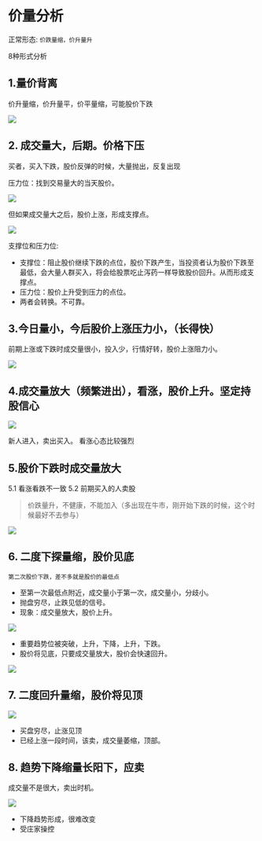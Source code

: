 # 价量分析

正常形态: `价跌量缩，价升量升`

8种形式分析

## 1.量价背离

价升量缩，价升量平，价平量缩，可能股价下跌

![](./tech-graph/f1.png)

## 2. 成交量大，后期。价格下压

买者，买入下跌，股价反弹的时候，大量抛出，反复出现

压力位：找到交易量大的当天股价。

![](./tech-graph/f2.png)

但如果成交量大之后，股价上涨，形成支撑点。

![](./tech-graph/f3.png)

支撑位和压力位:

- 支撑位：阻止股价继续下跌的点位，股价下跌产生，当投资者认为股价下跌至最低，会大量人群买入，将会给股票吃止泻药一样导致股价回升。从而形成支撑点。
- 压力位：股价上升受到压力的点位。
- 两者会转换。不可靠。


## 3.今日量小，今后股价上涨压力小，（长得快）

前期上涨或下跌时成交量很小，投入少，行情好转，股价上涨阻力小。

![](./tech-graph/f4.png)


## 4.成交量放大（频繁进出），看涨，股价上升。坚定持股信心

![](./tech-graph/f5.png)

新人进入，卖出买入。   看涨心态比较强烈

## 5.股价下跌时成交量放大

5.1 看涨看跌不一致
5.2 前期买入的人卖股

> 价跌量升，不健康，不能加入（多出现在牛市，刚开始下跌的时候，这个时候最好不去参与）

![](./tech-graph/f6.png)


## 6. 二度下探量缩，股价见底

`第二次股价下跌，差不多就是股价的最低点`

- 至第一次最低点附近，成交量小于第一次，成交量小，分歧小。
- 抛盘穷尽，止跌见低的信号。
- 现象：成交量放大，股价上升。


![](./tech-graph/f7.png)

- 重要趋势位被突破，上升，下降，上升，下跌。
- 股价将见底，只要成交量放大，股价会快速回升。

![](./tech-graph/f8.png)


## 7. 二度回升量缩，股价将见顶

![](./tech-graph/f9.png)


- 买盘穷尽，止涨见顶
- 已经上涨一段时间，该卖，成交量萎缩，顶部。

## 8. 趋势下降缩量长阳下，应卖

成交量不是很大，卖出时机。

![](./tech-graph/f10.png)

- 下降趋势形成，很难改变
- 受庄家操控

